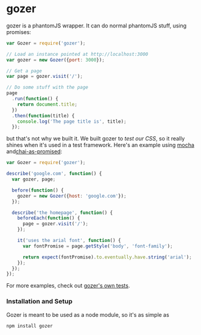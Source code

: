 # gozer

gozer is a phantomJS wrapper. It can do normal phantomJS stuff, using promises:

```javascript
var Gozer = require('gozer');

// Load an instance pointed at http://localhost:3000
var gozer = new Gozer({port: 3000});

// Get a page
var page = gozer.visit('/');

// Do some stuff with the page
page
  .run(function() {
    return document.title;
  })
  .then(function(title) {
    console.log('The page title is', title);
  });
```

but that's not why we built it. We built gozer to _test our CSS_, so it really shines when it's used in a test framework.
Here's an example using [mocha](http://visionmedia.github.io/mocha/) and[chai-as-promised](https://github.com/domenic/chai-as-promised/):

```javascript
var Gozer = require('gozer');

describe('google.com', function() {
  var gozer, page;

  before(function() {
    gozer = new Gozer({host: 'google.com'});
  });

  describe('the homepage', function() {
    beforeEach(function() {
      page = gozer.visit('/');
    });

    it('uses the arial font', function() {
      var fontPromise = page.getStyle('body', 'font-family');

      return expect(fontPromise).to.eventually.have.string('arial');
    });
  });
});
```

For more examples, check out [gozer's own tests](test/).

### Installation and Setup

Gozer is meant to be used as a node module, so it's as simple as

    npm install gozer
